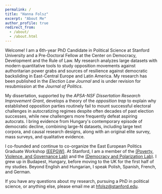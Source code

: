 ```yaml
---
permalink: /
title: "Hanna Folsz"
excerpt: "About Me"
author_profile: true
redirect_from: 
  - /about/
  - /about.html
---
```


Welcome! I am a 6th-year PhD Candidate in Political Science at Stanford University and a Pre-Doctoral Fellow at the Center on Democracy, Development and the Rule of Law. My research analyzes large datasets with modern quantitative tools to study opposition movements against authoritarian power grabs and sources of resilience against democratic backsliding in East-Central Europe and Latin America. My research has been published in the _Election Law Journal_ and is under revision for resubmission at the _Journal of Politics_.

My dissertation, supported by the _APSA-NSF Dissertation Research Improvement Grant_, develops a theory of the _opposition trap_ to explain why established opposition parties routinely fail to mount successful electoral challenges in autocratizing regimes despite often decades of past election successes, while new challengers more frequently defeat aspiring autocrats. I bring evidence from Hungary's contemporary episode of democratic decline, combining large-N datasets, including large text corpora, and causal research designs, along with an original elite survey, mass surveys, and qualitative evidence. 

I co-founded and continue to co-organize the East European Politics Graduate Workshop [(EEPGW)](https://eepg-workshop.github.io). At Stanford, I am a member of the [(Poverty, Violence, and Governance Lab)](https://povgov.com) and the [(Democracy and Polarization Lab)](https://stanforddpl.org). I grew up in Budapest, Hungary, before moving to the UK for the first half of my studies. Beyond English and Hungarian, I speak Polish, Spanish, French, and German.

If you have any questions about my research, pursuing a PhD in political science, or anything else, please email me at [hfolsz@stanford.edu](mailto:hfolsz@stanford.edu). 




